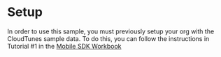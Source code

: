 # Setup #

In order to use this sample, you must previously setup your org with the CloudTunes sample data.
To do this, you can follow the instructions in Tutorial #1 in the [Mobile SDK Workbook](https://github.com/forcedotcom/SalesforceMobileSDK-Samples/raw/v1.0/Mobile_SDK_Workbook.pdf)